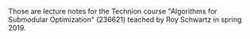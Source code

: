 Those are lecture notes for the Technion course 
"Algorithms for Submodular Optimization" (236621) teached by Roy Schwartz
in spring 2019.
